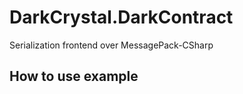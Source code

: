 # DarkCrystal.DarkContract

Serialization frontend over MessagePack-CSharp

## How to use example


